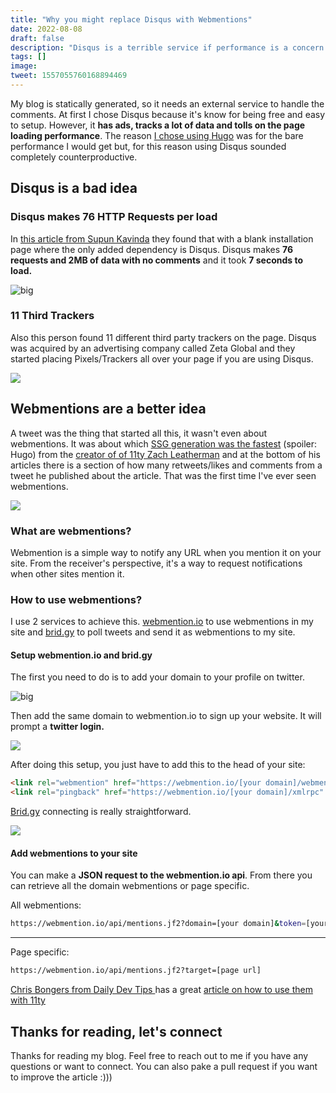```yaml
---
title: "Why you might replace Disqus with Webmentions"
date: 2022-08-08
draft: false
description: "Disqus is a terrible service if performance is a concern. Webmentions are a better alternative. In this post, I'll show you."
tags: []
image:
tweet: 1557055760168894469
---
```


My blog is statically generated, so it needs an external service to handle the comments. At first I chose Disqus because it's know for being free and easy to setup. However, it **has ads, tracks a lot of data and tolls on the page loading performance**. The reason [I chose using Hugo](https://gabriellazcano.com/blog/my-stack/) was for the bare performance I would get but, for this reason using Disqus sounded completely counterproductive.

## Disqus is a bad idea

### Disqus makes 76 HTTP Requests per load

In [this article from Supun Kavinda](https://supunkavinda.blog/disqus) they found that with a blank installation page where the only added dependency is Disqus. Disqus makes **76 requests and 2MB of data with no comments** and it took **7 seconds to load.**

![big](https://i.imgur.com/RHljmum.png)

### 11 Third Trackers

Also this person found 11 different third party trackers on the page. Disqus was acquired by an advertising company called Zeta Global and they started placing Pixels/Trackers all over your page if you are using Disqus.

![](https://imgur.com/7uPPY3M.png)

## Webmentions are a better idea

A tweet was the thing that started all this, it wasn't even about webmentions. It was about which [SSG generation was the fastest](https://www.zachleat.com/web/build-benchmark/) (spoiler: Hugo) from the [creator of of 11ty Zach Leatherman](https://twitter.com/zachleat) and at the bottom of his articles there is a section of how many retweets/likes and comments from a tweet he published about the article. That was the first time I've ever seen webmentions.

![](https://i.imgur.com/iDJOerf.png)

### What are webmentions?

Webmention is a simple way to notify any URL when you mention it on your site. From the receiver's perspective, it's a way to request notifications when other sites mention it.

### How to use webmentions?

I use 2 services to achieve this. [webmention.io](https://webmention.io/) to use webmentions in my site and [brid.gy](https://brid.gy) to poll tweets and send it as webmentions to my site.

#### Setup webmention.io and brid.gy

The first you need to do is to add your domain to your profile on twitter.

![big](https://i.imgur.com/suPwMxx.png)

Then add the same domain to webmention.io to sign up your website. It will prompt a **twitter login.**

![](https://i.imgur.com/a1khgaa.png)

After doing this setup, you just have to add this to the head of your site:

```html
<link rel="webmention" href="https://webmention.io/[your domain]/webmention" />
<link rel="pingback" href="https://webmention.io/[your domain]/xmlrpc" />
```

[Brid.gy](https://brid.gy) connecting is really straightforward.

![](https://i.imgur.com/EIdb2hk.png)

#### Add webmentions to your site

You can make a **JSON request to the webmention.io api**. From there you can retrieve all the domain webmentions or page specific.

All webmentions:

```bash
https://webmention.io/api/mentions.jf2?domain=[your domain]&token=[your token]
```

<hr />

Page specific:

```bash
https://webmention.io/api/mentions.jf2?target=[page url]
```

[Chris Bongers from Daily Dev Tips ](https://twitter.com/DailyDevTips1) has a great [article on how to use them with 11ty](https://daily-dev-tips.com/posts/implementing-webmentions-on-a-11ty-blog/)

## Thanks for reading, let's connect

Thanks for reading my blog. Feel free to reach out to me if you have any questions or want to connect. You can also pake a pull request if you want to improve the article :)))
